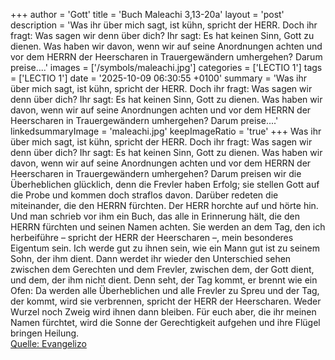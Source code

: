 +++
author = 'Gott'
title = 'Buch Maleachi 3,13-20a'
layout = 'post'
description = 'Was ihr über mich sagt, ist kühn, spricht der HERR. Doch ihr fragt: Was sagen wir denn über dich? Ihr sagt: Es hat keinen Sinn, Gott zu dienen. Was haben wir davon, wenn wir auf seine Anordnungen achten und vor dem HERRN der Heerscharen in Trauergewändern umhergehen? Darum preise....'
images = ['/symbols/maleachi.jpg']
categories = ['LECTIO 1']
tags = ['LECTIO 1']
date = '2025-10-09 06:30:55 +0100'
summary = 'Was ihr über mich sagt, ist kühn, spricht der HERR. Doch ihr fragt: Was sagen wir denn über dich? Ihr sagt: Es hat keinen Sinn, Gott zu dienen. Was haben wir davon, wenn wir auf seine Anordnungen achten und vor dem HERRN der Heerscharen in Trauergewändern umhergehen? Darum preise....'
linkedsummaryImage = 'maleachi.jpg'
keepImageRatio = 'true'
+++
Was ihr über mich sagt, ist kühn, spricht der HERR. Doch ihr fragt: Was sagen wir denn über dich?
Ihr sagt: Es hat keinen Sinn, Gott zu dienen. Was haben wir davon, wenn wir auf seine Anordnungen achten und vor dem HERRN der Heerscharen in Trauergewändern umhergehen?
Darum preisen wir die Überheblichen glücklich, denn die Frevler haben Erfolg; sie stellen Gott auf die Probe und kommen doch straflos davon.<!--more-->
Darüber redeten die miteinander, die den HERRN fürchten. Der HERR horchte auf und hörte hin. Und man schrieb vor ihm ein Buch, das alle in Erinnerung hält, die den HERRN fürchten und seinen Namen achten.
Sie werden an dem Tag, den ich herbeiführe – spricht der HERR der Heerscharen –, mein besonderes Eigentum sein. Ich werde gut zu ihnen sein, wie ein Mann gut ist zu seinem Sohn, der ihm dient.
Dann werdet ihr wieder den Unterschied sehen zwischen dem Gerechten und dem Frevler, zwischen dem, der Gott dient, und dem, der ihm nicht dient.
Denn seht, der Tag kommt, er brennt wie ein Ofen: Da werden alle Überheblichen und alle Frevler zu Spreu und der Tag, der kommt, wird sie verbrennen, spricht der HERR der Heerscharen. Weder Wurzel noch Zweig wird ihnen dann bleiben.
Für euch aber, die ihr meinen Namen fürchtet, wird die Sonne der Gerechtigkeit aufgehen und ihre Flügel bringen Heilung.<br> [Quelle: Evangelizo](https://evangeliumtagfuertag.org/DE/gospel)